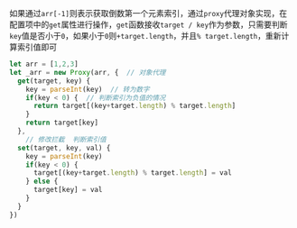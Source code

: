 如果通过`arr[-1]`则表示获取倒数第一个元素索引，通过`proxy`代理对象实现，在配置项中的`get`属性进行操作，`get`函数接收`target / key`作为参数，只需要判断`key`值是否小于`0`，如果小于`0`则`+target.length`，并且`% target.length`，重新计算索引值即可

```javascript
let arr = [1,2,3]
let _arr = new Proxy(arr, {  // 对象代理
  get(target, key) {
    key = parseInt(key)  // 转为数字
    if(key < 0) {  // 判断索引为负值的情况
      return target[(key+target.length) % target.length]
    }
    return target[key]
  },
	// 修改拦截  判断索引值
  set(target, key, val) {
    key = parseInt(key)
    if(key < 0) {
      target[(key+target.length) % target.length] = val
    } else {
      target[key] = val
    }
  }
})
```



